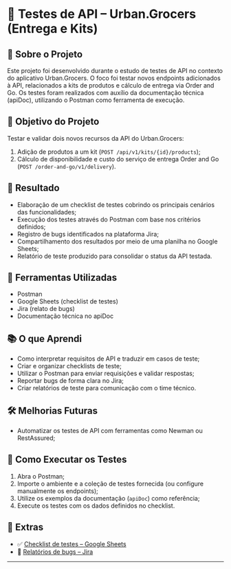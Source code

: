 # 🧪 Testes de API – Urban.Grocers (Entrega e Kits)

## 📌 Sobre o Projeto

Este projeto foi desenvolvido durante o estudo de testes de API no contexto do aplicativo Urban.Grocers. O foco foi testar novos endpoints adicionados à API, relacionados a kits de produtos e cálculo de entrega via Order and Go. Os testes foram realizados com auxílio da documentação técnica (apiDoc), utilizando o Postman como ferramenta de execução.

## 🎯 Objetivo do Projeto

Testar e validar dois novos recursos da API do Urban.Grocers:
1. Adição de produtos a um kit (`POST /api/v1/kits/{id}/products`);
2. Cálculo de disponibilidade e custo do serviço de entrega Order and Go (`POST /order-and-go/v1/delivery`).

## 🧾 Resultado

- Elaboração de um checklist de testes cobrindo os principais cenários das funcionalidades;
- Execução dos testes através do Postman com base nos critérios definidos;
- Registro de bugs identificados na plataforma Jira;
- Compartilhamento dos resultados por meio de uma planilha no Google Sheets;
- Relatório de teste produzido para consolidar o status da API testada.

## 🔧 Ferramentas Utilizadas

- Postman  
- Google Sheets (checklist de testes)  
- Jira (relato de bugs)  
- Documentação técnica no apiDoc  

## 📚 O que Aprendi

- Como interpretar requisitos de API e traduzir em casos de teste;
- Criar e organizar checklists de teste;
- Utilizar o Postman para enviar requisições e validar respostas;
- Reportar bugs de forma clara no Jira;
- Criar relatórios de teste para comunicação com o time técnico.

## 🛠️ Melhorias Futuras

- Automatizar os testes de API com ferramentas como Newman ou RestAssured;

## 🚀 Como Executar os Testes

1. Abra o Postman;
2. Importe o ambiente e a coleção de testes fornecida (ou configure manualmente os endpoints);
3. Utilize os exemplos da documentação (`apiDoc`) como referência;
4. Execute os testes com os dados definidos no checklist.

## 📂 Extras

- ✅ [Checklist de testes – Google Sheets]([https://docs.google.com/spreadsheets/d/SEU_LINK_AQUI](https://docs.google.com/spreadsheets/d/1to5l7gcZbPaLRpjes2cyLjXu4T6rHYGv/edit?usp=sharing&ouid=117698170295509867083&rtpof=true&sd=true))  
- 🐞 [Relatórios de bugs – Jira](https://celiadepaivabruno.atlassian.net/jira/software/c/projects/S4/issues?jql=project%20%3D%20%22S4%22%20ORDER%20BY%20created%20DESC)

---
